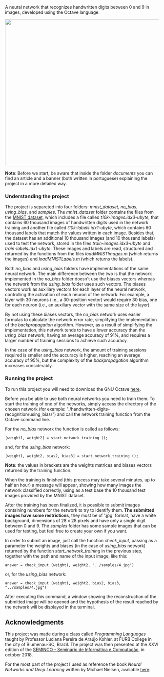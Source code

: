 A neural network that recognizes handwritten digits between 0 and 9 in images, developed using the Octave language.

<p align="center">
  <img width="640" height="480" src="https://user-images.githubusercontent.com/23726229/47057552-9f703d00-d197-11e8-9df3-f9d4d371cfa6.png">
</p>

**Note**: Before we start, be aware that inside the folder *documents* you can find an article and a banner (both written in portuguese) explaining the project in a more detailed way. 

### Understanding the project

The project is separeted into four folders: *mnist_dataset*, *no_bias*, *using_bias*, and *samples*. The *mnist_dataset* folder contains the files from the [MNIST dataset](http://yann.lecun.com/exdb/mnist/), which includes a file called *t10k-images.idx3-ubyte*, that contains 60 thousand images of handwritten digits used in the network training and another file called *t10k-labels.idx1-ubyte*, which contains 60 thousand labels that match the values written in each image. Besides that, the dataset has an additional 10 thousand images (and 10 thousand labels) used to test the network, stored in the files *train-images.idx3-ubyte* and *train-labels.idx1-ubyte*. These images and labels are read, structured and returned by the functions from the files *loadMNISTImages.m* (which returns the images) and *loadMNISTLabels.m* (which returns the labels).

Both *no_bias* and *using_bias* folders have implementations of the same neural network. The main difference between the two is that the network implemented in the *no_bias* folder doesn't use the biases vectors whereas the network from the *using_bias* folder uses such vectors. The biases vectors work as auxiliary vectors for each layer of the neural network, controlling the activation of each neuron of the network. For example, a layer with 30 neurons (i.e., a 30-position vector) would require 30 bias, one for each neuron (i.e., an auxiliary vector with the same size of the layer).

By not using these biases vectors, the *no_bias* network uses easier formulas to calculate the network error rate, simplifying the implementation of the *backpropagation* algorithm. However, as a result of simplifying the implementation, this network tends to have a lower accuracy than the *using_bias* network, having an average accuracy of 91%, and requires a larger number of training sessions to achieve such accuracy.

In the case of the *using_bias* network, the amount of training sessions required is smaller and the accuracy is higher, reaching an average accuracy of 95%, but the complexity of the *backpropagation* algorithm increases considerably.

### Running the project

To run this project you will need to download the GNU Octave [here](https://www.gnu.org/software/octave/).

Before you be able to use both neural networks you need to train them. To start the training of one of the networks, simply access the directory of the chosen network (for example: "./handwritten-digits-recognition/using_bias/") and call the network training function from the Octave command line.

For the *no_bias* network the function is called as follows:

```
[weight1, weight2] = start_network_training ();
```

and, for the *using_bias* network:

```
[weight1, weight2, bias2, bias3] = start_network_training ();
```

**Note:** the values in brackets are the weights matrices and biases vectors returned by the training function.

When the training is finished (this process may take several minutes, up to half an hour) a message will appear, showing how many images the network classified correctly, using as a test base the 10 thousand test images provided by the MNIST dataset.

After the training has been finalized, it is possible to submit images containing numbers for the network to try to identify them. **The submitted images have some restrictions**, they must be of '.jpg' format, have a white background, dimensions of 28 x 28 pixels and have only a single digit between 0 and 9. The *samples* folder has some sample images that can be used for testing, but feel free to create your own if you want.

In order to submit an image, just call the function *check_input*, passing as a parameter the weights and biases (in the case of *using_bias* network) returned by the function *start_network_training* in the previous step, together with the path and name of the input image, like this:

```
answer = check_input (weight1, weight2, "../samples/4.jpg")
```

or, for the *using_bias* network:

```
answer = check_input (weight1, weight2, bias2, bias3, "../samples/4.jpg")
```

After executing this command, a window showing the reconstruction of the submitted image will be opened and the hypothesis of the result reached by the network will be displayed in the terminal.

## Acknowledgments
This project was made during a class called *Programming Languages* taught by Professor Luciana Pereira de Araújo Kohler, at FURB College in the city of Blumenau-SC, Brazil. The project was then presented at the XXVI edition of the [SEMINCO - Seminário de Informática e Computação](http://www.inf.furb.br/seminco/2018/artigos), in october 2018. 

For the most part of the project I used as reference the book *Neural Networks and Deep Learning* written by Michael Nielsen, avaliable [here](http://neuralnetworksanddeeplearning.com/index.html).
